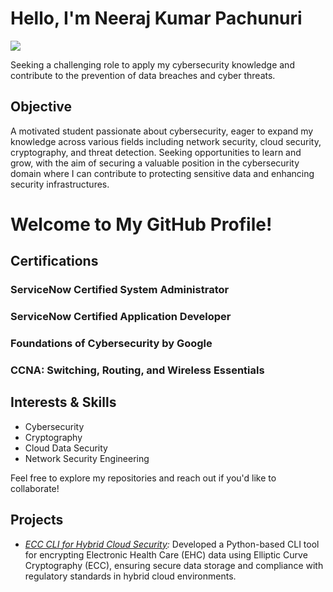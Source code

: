 # Hello, I'm Neeraj Kumar Pachunuri
<a href="https://linkedin.com"><img src="https://img.shields.io/badge/-LinkedIn-0072b1?&style=for-the-badge&logo=linkedin&logoColor=white" /></a>

Seeking a challenging role to apply my cybersecurity knowledge and contribute to the prevention of data breaches and cyber threats.

## Objective

A motivated student passionate about cybersecurity, eager to expand my knowledge across various fields including network security, cloud security, cryptography, and threat detection. Seeking opportunities to learn and grow, with the aim of securing a valuable position in the cybersecurity domain where I can contribute to protecting sensitive data and enhancing security infrastructures.

# Welcome to My GitHub Profile!

## Certifications

### ServiceNow Certified System Administrator
<!--[![ServiceNow Certified System Administrator](path/to/servicenow_admin.png)](link/to/servicenow/certification)-->

### ServiceNow Certified Application Developer
<!--[![ServiceNow Certified Application Developer](path/to/servicenow_admin.png)](link/to/servicenow/certification)-->

### Foundations of Cybersecurity by Google
<!--[![Foundations of Cybersecurity by Google](path/to/servicenow_admin.png)](link/to/servicenow/certification)-->

### CCNA: Switching, Routing, and Wireless Essentials
<!--[![CCNA: Switching, Routing, and Wireless Essentials](path/to/servicenow_admin.png)](link/to/servicenow/certification)-->

## Interests & Skills
- Cybersecurity
- Cryptography 
- Cloud Data Security
- Network Security Engineering

Feel free to explore my repositories and reach out if you'd like to collaborate!


## Projects

- *[ECC CLI for Hybrid Cloud Security](https://github.com/Neerajkumarpachunuri/Building-a-Trust-Model-for-EHC-Data-using-ECC-/tree/main):* Developed a Python-based CLI tool for encrypting Electronic Health Care (EHC) data using Elliptic Curve Cryptography (ECC), ensuring secure data storage and compliance with regulatory standards in hybrid cloud environments.
